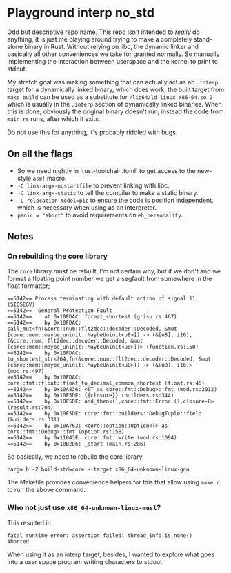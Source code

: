 # Playground interp no_std

Odd but descriptive repo name. This repo isn't intended to _really_ do anything, it is just me
playing around trying to make a completely stand-alone binary in Rust. Without relying on libc, the
dynamic linker and basically all other conveniences we take for granted normally. So manually
implementing the interaction between userspace and the kernel to print to stdout.

My stretch goal was making something that can actually act as an `.interp` target for a dynamically
linked binary, which does work, the built target from `make build` can be used as a substitute for
`/lib64/ld-linux-x86-64.so.2` which is usually in the `.interp` section of dynamically linked
binaries. When this is done, obviously the original binary doesn't run, instead the code from
`main.rs` runs, after which it exits.

Do not use this for anything, it's probably riddled with bugs.

## On all the flags
- So we need nightly in 'rust-toolchain.toml' to get access to the new-style `asm!` macro.
- `-C link-arg=-nostartfile` to prevent linking with libc.
- `-C link-arg=-static` to tell the compiler to make a static binary.
- `-C relocation-model=pic` to ensure the code is position independent, which is necessary when using as an interpreter.
- `panic = "abort"` to avoid requirements on `eh_personality`.


## Notes

### On rebuilding the core library
The `core` library _must_ be rebuilt, I'm not certain why, but if we don't and we format a 
floating point number we get a segfault from somewhere in the float formatter;
```
==5142== Process terminating with default action of signal 11 (SIGSEGV)
==5142==  General Protection Fault
==5142==    at 0x10FDAC: format_shortest (grisu.rs:467)
==5142==    by 0x10FDAC: call_mut<fn(&core::num::flt2dec::decoder::Decoded, &mut [core::mem::maybe_uninit::MaybeUninit<u8>]) -> (&[u8], i16),(&core::num::flt2dec::decoder::Decoded, &mut [core::mem::maybe_uninit::MaybeUninit<u8>])> (function.rs:150)
==5142==    by 0x10FDAC: to_shortest_str<f64,fn(&core::num::flt2dec::decoder::Decoded, &mut [core::mem::maybe_uninit::MaybeUninit<u8>]) -> (&[u8], i16)> (mod.rs:497)
==5142==    by 0x10FDAC: core::fmt::float::float_to_decimal_common_shortest (float.rs:45)
==5142==    by 0x10A836: <&T as core::fmt::Debug>::fmt (mod.rs:2012)
==5142==    by 0x10F5DE: {{closure}} (builders.rs:344)
==5142==    by 0x10F5DE: and_then<(),core::fmt::Error,(),closure-0> (result.rs:704)
==5142==    by 0x10F5DE: core::fmt::builders::DebugTuple::field (builders.rs:331)
==5142==    by 0x10A763: <core::option::Option<T> as core::fmt::Debug>::fmt (option.rs:158)
==5142==    by 0x11043E: core::fmt::write (mod.rs:1094)
==5142==    by 0x10B2D6: _start (main.rs:286)
```

So basically, we need to rebuild the core library.
```
cargo b -Z build-std=core --target x86_64-unknown-linux-gnu
```

The Makefile provides convenience helpers for this that allow using `make r` to run the above command.

### Who not just use `x86_64-unknown-linux-musl`?

This resulted in
```
fatal runtime error: assertion failed: thread_info.is_none()
Aborted
```
When using it as an interp target, besides, I wanted to explore what goes into a user space program
writing characters to stdout.
